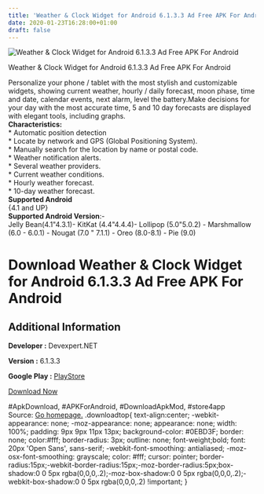 ```yaml
---
title: 'Weather & Clock Widget for Android 6.1.3.3 Ad Free APK For Android'
date: 2020-01-23T16:28:00+01:00
draft: false
---
```


![Weather & Clock Widget for Android 6.1.3.3 Ad Free APK For Android](https://i1.wp.com/apkhome.net/wp-content/uploads/2020/01/Weather-Clock-Widget-for-Android-6.1.3.3-Ad-Free.png "Weather & Clock Widget for Android 6.1.3.3 Ad Free APK For Android")

  

Weather & Clock Widget for Android 6.1.3.3 Ad Free APK For Android

Personalize your phone / tablet with the most stylish and customizable widgets, showing current weather, hourly / daily forecast, moon phase, time and date, calendar events, next alarm, level the battery.Make decisions for your day with the most accurate time, 5 and 10 day forecasts are displayed with elegant tools, including graphs.  
**Characteristics:**  
\* Automatic position detection  
\* Locate by network and GPS (Global Positioning System).  
\* Manually search for the location by name or postal code.  
\* Weather notification alerts.  
\* Several weather providers.  
\* Current weather conditions.  
\* Hourly weather forecast.  
\* 10-day weather forecast.  
**Supported Android**  
{4.1 and UP}  
**Supported Android Version**:-  
Jelly Bean(4.1"4.3.1)- KitKat (4.4"4.4.4)- Lollipop (5.0"5.0.2) - Marshmallow (6.0 - 6.0.1) - Nougat (7.0 " 7.1.1) - Oreo (8.0-8.1) - Pie (9.0)

Download Weather & Clock Widget for Android 6.1.3.3 Ad Free APK For Android
===========================================================================

Additional Information
----------------------

**Developer :** Devexpert.NET

**Version :** 6.1.3.3

**Google Play :** [PlayStore](https://play.google.com/store/apps/details?id=com.devexpert.weather&hl=en)

  

[Download Now](https://store4app.co/post/weather-amp-clock-widget-for-android-6-1-3-3-ad-free-apk-for-android_1579782078)

  
#ApkDownload, #APKForAndroid, #DownloadApkMod, #store4app  
Source: [Go homepage.](https://store4app.co/post/weather-amp-clock-widget-for-android-6-1-3-3-ad-free-apk-for-android_1579782078) .downloadtop{ text-align:center; -webkit-appearance: none; -moz-appearance: none; appearance: none; width: 100%; padding: 9px 9px 11px 13px; background-color: #0EBD3F; border: none; color:#fff; border-radius: 3px; outline: none; font-weight;bold; font: 20px 'Open Sans', sans-serif; -webkit-font-smoothing: antialiased; -moz-osx-font-smoothing: grayscale; color: #fff; cursor: pointer; border-radius:15px;-webkit-border-radius:15px;-moz-border-radius:5px;box-shadow:0 0 5px rgba(0,0,0,.2);-moz-box-shadow:0 0 5px rgba(0,0,0,.2);-webkit-box-shadow:0 0 5px rgba(0,0,0,.2) !important; }